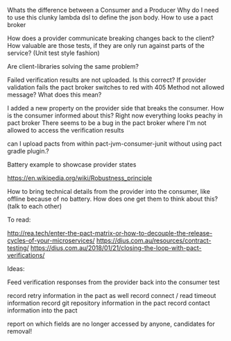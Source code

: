Whats the difference between a Consumer and a Producer
Why do I need to use this clunky lambda dsl to define the json body.
How to use a pact broker

How does a provider communicate breaking changes back to the client?
How valuable are those tests, if they are only run against parts of the service? (Unit test style fashion)

Are client-libraries solving the same problem?

Failed verification results are not uploaded. Is this correct?
If provider validation fails the pact broker switches to red with 405 Method not allowed message? What does this mean?

I added a new property on the provider side that breaks the consumer. How is the consumer informed about this? Right now everything looks peachy in pact broker
There seems to be a bug in the pact broker where I'm not allowed to access the verification results

can I upload pacts from within pact-jvm-consumer-junit without using pact gradle plugin.?

Battery example to showcase provider states

https://en.wikipedia.org/wiki/Robustness_principle

How to bring technical details from the provider into the consumer, like offline because of no battery.
How does one get them to think about this? (talk to each other)


To read:

http://rea.tech/enter-the-pact-matrix-or-how-to-decouple-the-release-cycles-of-your-microservices/
https://dius.com.au/resources/contract-testing/
https://dius.com.au/2018/01/21/closing-the-loop-with-pact-verifications/

Ideas:

Feed verification responses from the provider back into the consumer test

record retry information in the pact as well
record connect / read timeout information
record git repository information in the pact
record contact information into the pact

report on which fields are no longer accessed by anyone, candidates for removal!